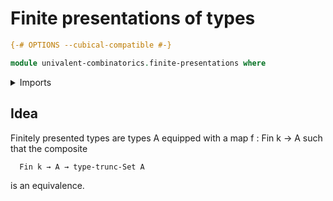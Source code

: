 # Finite presentations of types

```agda
{-# OPTIONS --cubical-compatible #-}

module univalent-combinatorics.finite-presentations where
```

<details><summary>Imports</summary>

```agda

```

</details>

## Idea

Finitely presented types are types A equipped with a map f : Fin k → A such that
the composite

```text
  Fin k → A → type-trunc-Set A
```

is an equivalence.
